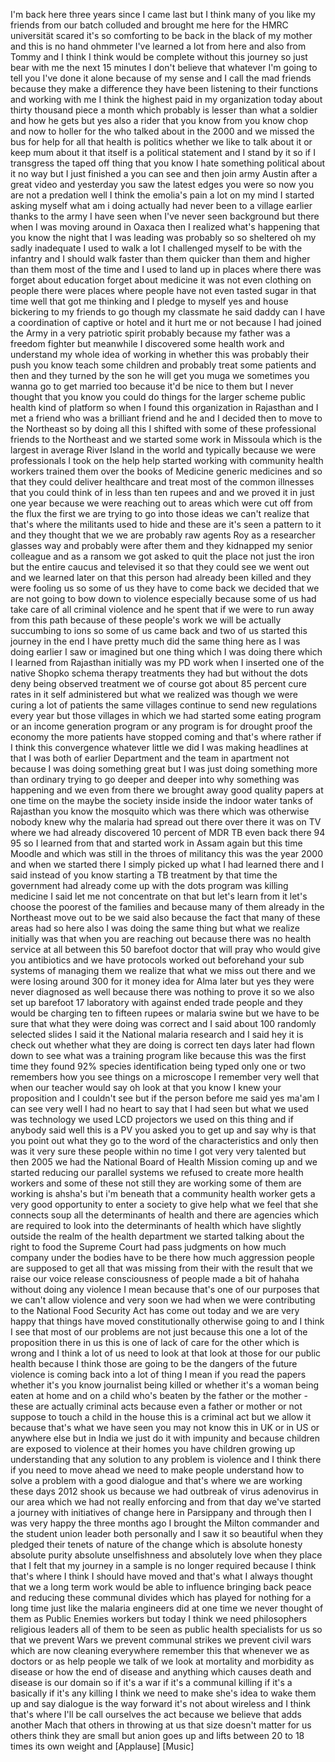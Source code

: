 
I&#39;m back here three years since I came
last but I think many of you like my
friends from our batch colluded and
brought me here for the HMRC
universität scared
it&#39;s so comforting to be back in the
black of my mother and this is no hand
ohmmeter
I&#39;ve learned a lot from here and also
from Tommy and I think I think would be
complete without this journey so just
bear with me the next 15 minutes I don&#39;t
believe that whatever I&#39;m going to tell
you I&#39;ve done it alone because of my
sense and I call the mad friends because
they make a difference they have been
listening to their functions and working
with me I think the highest paid in my
organization today about thirty thousand
piece a month which probably is lesser
than what a soldier and how he gets but
yes also a rider that you know from you
know chop and now to holler for the who
talked about in the 2000 and we missed
the bus for help for all that health is
politics whether we like to talk about
it or keep mum about it that itself is a
political statement and I stand by it
so if I transgress the taped off thing
that you know I hate something political
about it no way but I just finished a
you can see and then join army Austin
after a great video and yesterday you
saw the latest edges you were so now you
are not a predation well I think the
emolia&#39;s pain a lot on my mind
I started asking myself what am i doing
actually had never been to a village
earlier thanks to the army I have seen
when I&#39;ve never seen
background but there when I was moving
around in Oaxaca then I realized what&#39;s
happening that you know the night that I
was leading was probably so so sheltered
oh my sadly inadequate I used to walk a
lot I challenged myself to be with the
infantry and I should walk faster than
them quicker than them and higher than
them most of the time and I used to land
up in places where there was forget
about education forget about medicine it
was not even clothing on people
there were places where people have not
even tasted sugar in that time well that
got me thinking and I pledge to myself
yes and house bickering to my friends to
go though my classmate he said daddy can
I have a coordination of captive or
hotel and it hurt me or not because I
had joined the Army in a very patriotic
spirit probably because my father was a
freedom fighter but meanwhile I
discovered some health work and
understand my whole idea of working in
whether this was probably their push
you know teach some children and
probably treat some patients and then
and they turned by the son he will get
you muga we sometimes you wanna go to
get married too because it&#39;d be nice to
them but I never thought that you know
you could do things for the larger
scheme public health kind of platform so
when I found this organization in
Rajasthan and I met a friend who was a
brilliant friend and he and I decided
then to move to the Northeast
so by doing all this I shifted with some
of these professional friends to the
Northeast
and we started some work in Missoula
which is the largest in average River
Island in the world and typically
because we were professionals I took on
the help
help started working with community
health workers trained them over the
books of Medicine generic medicines and
so that they could deliver healthcare
and treat most of the common illnesses
that you could think of in less than ten
rupees and and we proved it in just one
year because we were reaching out to
areas which were cut off from the flux
the first we are trying to go into those
ideas we can&#39;t realize that that&#39;s where
the militants used to hide and these are
it&#39;s seen a pattern to it and they
thought that we we are probably raw
agents Roy as a researcher glasses way
and probably were after them and they
kidnapped my senior colleague and as a
ransom we got asked to quit the place
not just the iron but the entire caucus
and televised it so that they could see
we went out and we learned later on that
this person had already been killed and
they were fooling us so some of us they
have to come back we decided that we are
not going to bow down to violence
especially because some of us had take
care of all criminal violence and he
spent that if we were to run away from
this path because of these people&#39;s work
we will be actually succumbing to ions
so some of us came back and two of us
started this journey in the end I have
pretty much did the same thing here as I
was doing earlier I saw or imagined but
one thing which I was doing there which
I learned from Rajasthan initially was
my PD work when I inserted one of the
native Shopko schema therapy treatments
they had but without the dots deny being
observed treatment we of course got
about 85 percent cure rates in it self
administered but what we realized was
though we were curing a lot of patients
the same villages continue to send new
regulations every year but those
villages in which we had started some
eating program or an income generation
program or any program is for drought
proof the economy the more patients have
stopped coming and that&#39;s where rather
if I think this convergence
whatever little we did I was making
headlines at that I was both of earlier
Department and the team in apartment
not because I was doing something great
but I was just doing something more than
ordinary trying to go deeper and deeper
into why something was happening and we
even from there we brought away good
quality papers at one time on the maybe
the society inside inside the indoor
water tanks of Rajasthan you know the
mosquito which was there which was
otherwise nobody knew why the malaria
had spread out there over there it was
on TV where we had already discovered 10
percent of MDR TB even back there 94 95
so I learned from that and started work
in Assam again but this time Moodle and
which was still in the throes of
militancy this was the year 2000 and
when we started there
I simply picked up what I had learned
there and I said instead of you know
starting a TB treatment by that time the
government had already come up with the
dots program was killing medicine I said
let me not concentrate on that but let&#39;s
learn from it
let&#39;s choose the poorest of the families
and because many of them already in the
Northeast move out to be we said also
because the fact that many of these
areas had so here also I was doing the
same thing but what we realize initially
was that when you are reaching out
because there was no health service at
all between this 50 barefoot doctor that
will pray who would give you antibiotics
and we have protocols worked out
beforehand your sub systems of managing
them we realize that what we miss out
there and we were losing around 300 for
it
money idea for Alma later but yes they
were never diagnosed as well because
there was nothing to prove it
so we also set up barefoot 17 laboratory
with against ended trade people and they
would be charging ten to fifteen rupees
or malaria swine but we have to be sure
that what they were doing was correct
and I said about 100 randomly selected
slides I said it the National malaria
research and I said hey it is check out
whether what they are doing is correct
ten days later had flown down to see
what was a training program like because
this was the first time they found 92%
species identification being typed only
one or two remembers how you see things
on a microscope I remember very well
that when our teacher would say oh look
at that you know I knew your proposition
and I couldn&#39;t see but if the person
before me said yes ma&#39;am I can see very
well I had no heart to say that I had
seen but what we used was technology we
used LCD projectors we used on this
thing and if anybody said well this is a
PV you asked you to get up and say why
is that you point out what they go to
the word of the characteristics and only
then was it very sure these people
within no time I got very very talented
but then 2005 we had the National Board
of Health Mission
coming up and we started reducing our
parallel systems we refused to create
more health workers and some of these
not still they are working some of them
are working is ahsha&#39;s but i&#39;m beneath
that a community health worker gets a
very good opportunity to enter a society
to give help what we feel that she
connects soup all the determinants of
health and there are agencies which are
required to look into the determinants
of health which have slightly outside
the realm of the health department we
started talking about the right to food
the Supreme Court had pass judgments on
how much company under the bodies have
to be there how much aggression people
are supposed to get all that was missing
from their with the result that we raise
our voice release
consciousness of people made a bit of
hahaha without doing any violence I mean
because that&#39;s one of our purposes that
we can&#39;t allow violence and very soon we
had when we were contributing to the
National Food Security Act has come out
today and we are very happy that things
have moved constitutionally otherwise
going to and I think I see that most of
our problems are not just because this
one a lot of the proposition there in us
this is one of lack of care for the
other which is wrong and I think a lot
of us need to look at that look at those
for our public health because I think
those are going to be the dangers of the
future violence is coming back into a
lot of thing I mean if you read the
papers whether it&#39;s you know journalist
being killed or whether it&#39;s a woman
being eaten at home and on a child who&#39;s
beaten by the father or the mother -
these are actually criminal acts because
even a father or mother or not suppose
to touch a child in the house this is a
criminal act but we allow it because
that&#39;s what we have seen you may not
know this in UK or in US or anywhere
else but in India we just do it with
impunity and because children are
exposed to violence
at their homes you have children growing
up understanding that any solution to
any problem is violence and I think
there if you need to move ahead we need
to make people understand how to solve a
problem with a good dialogue and that&#39;s
where we are working these days 2012
shook us because we had outbreak of
virus adenovirus in our area which we
had not really enforcing and from that
day we&#39;ve started a journey with
initiatives of change here in Parsippany
and through then I was very happy the
three months ago I brought the Milton
commander and the student union leader
both personally and I saw it so
beautiful when they pledged their tenets
of nature of the change which is
absolute honesty absolute purity
absolute unselfishness and absolutely
love when they place that I felt that my
journey in a sample is no longer
required because I think that&#39;s where I
think I should have moved and that&#39;s
what I always thought that we a long
term work would be able to influence
bringing back peace and reducing these
communal divides which has played for
nothing for a long time just like the
malaria engineers did at one time we
never thought of them as Public Enemies
workers but today I think we need
philosophers religious leaders all of
them to be seen as public health
specialists for us so that we prevent
Wars we prevent communal strikes we
prevent civil wars which are now
cleaning everywhere remember this that
whenever we as doctors or as help people
we talk of we look at mortality and
morbidity as disease or how the end of
disease and anything which causes death
and disease is our domain so if it&#39;s a
war if it&#39;s a communal killing if it&#39;s a
basically if it&#39;s any killing I think we
need to make
she&#39;s idea to wake them up and say
dialogue is the way forward
it&#39;s not about wireless and I think
that&#39;s where I&#39;ll be call ourselves the
act because we believe that adds another
Mach that others in throwing at us that
size doesn&#39;t matter for us others think
they are small but anion goes up and
lifts between 20 to 18 times its own
weight and
[Applause]
[Music]
